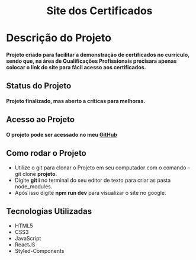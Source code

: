 <h1 align="center">
Site dos Certificados
</p>
  
# Descrição do Projeto
#### Projeto criado para facilitar a demonstração de certificados no currículo, sendo que, na área de Qualificações Profissionais precisara apenas colocar o link do site para fácil acesso aos certificados.

## Status do Projeto
#### Projeto finalizado, mas aberto a críticas para melhoras.

## Acesso ao Projeto
#### O projeto pode ser acessado no meu [GitHub](https://github.com/Felipe-Bernardes/Certificados)

## Como rodar o Projeto
* Utilize o git para clonar o Projeto em seu computador com o comando - git clone **projeto**.
* Digite **git i** no terminal do seu editor de texto para criar as pasta node_modules.
* Após isso digite **npm run dev** para visualizar o site no google.

## Tecnologias Utilizadas
* HTML5
* CSS3
* JavaScript
* ReactJS
* Styled-Components
